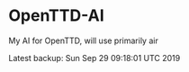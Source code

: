 # OpenTTD-AI
My AI for OpenTTD, will use primarily air

Latest backup: Sun Sep 29 09:18:01 UTC 2019
